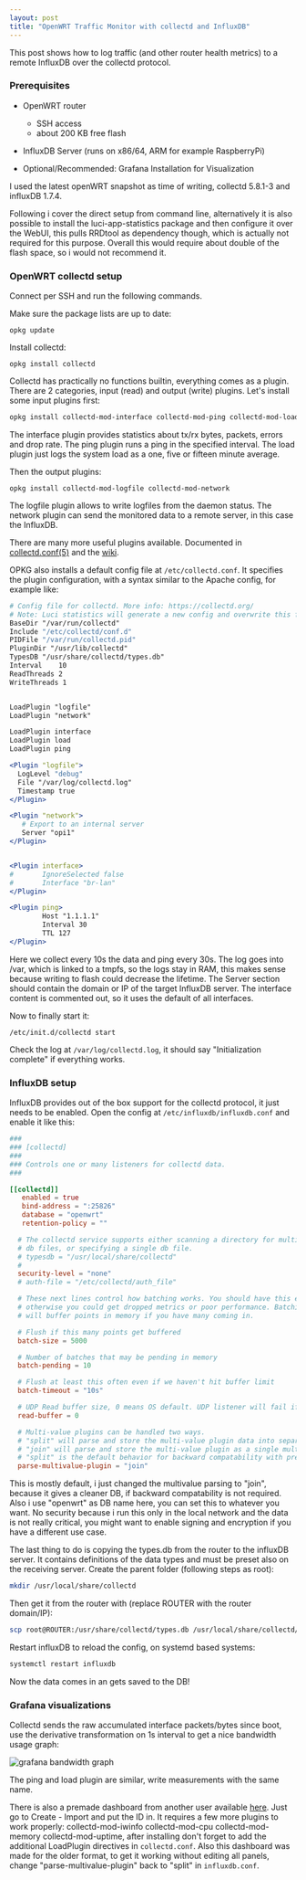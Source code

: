 ```yaml
---
layout: post
title: "OpenWRT Traffic Monitor with collectd and InfluxDB"
---
```

This post shows how to log traffic (and other router health metrics) to a remote InfluxDB over the collectd protocol.

### Prerequisites
- OpenWRT router
    - SSH access
    - about 200 KB free flash

- InfluxDB Server (runs on x86/64, ARM for example RaspberryPi)
- Optional/Recommended: Grafana Installation for Visualization

I used the latest openWRT snapshot as time of writing, collectd 5.8.1-3 and influxDB 1.7.4.

Following i cover the direct setup from command line, alternatively it is also possible to install the luci-app-statistics package and then configure it over the WebUI, this pulls RRDtool as dependency though, which is actually not required for this purpose. 
Overall this would require about double of the flash space, so i would not recommend it.

### OpenWRT collectd setup
Connect per SSH and run the following commands.

Make sure the package lists are up to date:
```
opkg update
```

Install collectd:
```
opkg install collectd
```

Collectd has practically no functions builtin, everything comes as a plugin.
There are 2 categories, input (read) and output (write) plugins. Let's install some input plugins first:

```sh
opkg install collectd-mod-interface collectd-mod-ping collectd-mod-load
```

The interface plugin provides statistics about tx/rx bytes, packets, errors and drop rate. The ping plugin runs a ping in the specified interval. The load plugin just logs the system load as a one, five or fifteen minute average.

Then the output plugins:
```
opkg install collectd-mod-logfile collectd-mod-network
```
The logfile plugin allows to write logfiles from the daemon status. The network plugin can send the monitored data to a remote server, in this case the InfluxDB.

There are many more useful plugins available. Documented in [collectd.conf(5)](https://collectd.org/documentation/manpages/collectd.conf.5.shtml) and the [wiki](https://collectd.org/wiki/index.php/Table_of_Plugins).

OPKG also installs a default config file at `/etc/collectd.conf`. It specifies the plugin configuration, with a syntax similar to the Apache config, for example like:
```apache
# Config file for collectd. More info: https://collectd.org/
# Note: Luci statistics will generate a new config and overwrite this file.
BaseDir "/var/run/collectd"
Include "/etc/collectd/conf.d"
PIDFile "/var/run/collectd.pid"
PluginDir "/usr/lib/collectd"
TypesDB "/usr/share/collectd/types.db"
Interval    10
ReadThreads 2
WriteThreads 1


LoadPlugin "logfile"
LoadPlugin "network"

LoadPlugin interface
LoadPlugin load
LoadPlugin ping

<Plugin "logfile">
  LogLevel "debug"
  File "/var/log/collectd.log"
  Timestamp true
</Plugin>

<Plugin "network">
   # Export to an internal server
   Server "opi1"
</Plugin>


<Plugin interface>
#       IgnoreSelected false
#       Interface "br-lan"
</Plugin>

<Plugin ping>
        Host "1.1.1.1"
        Interval 30
        TTL 127
</Plugin>
```

Here we collect every 10s the data and ping every 30s. The log goes into /var, which is linked to a tmpfs, so the logs stay in RAM, this makes sense because writing to flash could decrease the lifetime. The Server section should contain the domain or IP of the target InfluxDB server. The interface content is commented out, so it uses the default of all interfaces.

Now to finally start it:
```
/etc/init.d/collectd start
```
Check the log at `/var/log/collectd.log`, it should say "Initialization complete" if everything works.

### InfluxDB setup
InfluxDB provides out of the box support for the collectd protocol, it just needs to be enabled. Open the config at `/etc/influxdb/influxdb.conf` and enable it like this:
```toml
###
### [collectd]
###
### Controls one or many listeners for collectd data.
###

[[collectd]]
   enabled = true
   bind-address = ":25826"
   database = "openwrt"
   retention-policy = ""

  # The collectd service supports either scanning a directory for multiple types
  # db files, or specifying a single db file.
  # typesdb = "/usr/local/share/collectd"
  #
  security-level = "none"
  # auth-file = "/etc/collectd/auth_file"

  # These next lines control how batching works. You should have this enabled
  # otherwise you could get dropped metrics or poor performance. Batching
  # will buffer points in memory if you have many coming in.

  # Flush if this many points get buffered
  batch-size = 5000

  # Number of batches that may be pending in memory
  batch-pending = 10

  # Flush at least this often even if we haven't hit buffer limit
  batch-timeout = "10s"

  # UDP Read buffer size, 0 means OS default. UDP listener will fail if set above OS max.
  read-buffer = 0

  # Multi-value plugins can be handled two ways.
  # "split" will parse and store the multi-value plugin data into separate measurements
  # "join" will parse and store the multi-value plugin as a single multi-value measurement.
  # "split" is the default behavior for backward compatability with previous versions of influxdb.
  parse-multivalue-plugin = "join"

```
This is mostly default, i just changed the multivalue parsing to "join", because it gives a cleaner DB, if backward compatability is not required. Also i use "openwrt" as DB name here, you can set this to whatever you want. 
No security because i run this only in the local network and the data is not really critical, you might want to enable signing and encryption if you have a different use case.

The last thing to do is copying the types.db from the router to the influxDB server. It contains definitions of the data types and must be preset also on the receiving server. 
Create the parent folder (following steps as root):
```sh
mkdir /usr/local/share/collectd
```
Then get it from the router with (replace ROUTER with the router domain/IP):
```sh
scp root@ROUTER:/usr/share/collectd/types.db /usr/local/share/collectd/types.db
```

Restart influxDB to reload the config, on systemd based systems:
```sh
systemctl restart influxdb
```

Now the data comes in an gets saved to the DB!

### Grafana visualizations
Collectd sends the raw accumulated interface packets/bytes since boot, use the derivative transformation on 1s interval to get a nice bandwidth usage graph:

![grafana bandwidth graph](/assets/influx-grafana/bandwidth.png)

The ping and load plugin are similar, write measurements with the same name.

There is also a premade dashboard from another user available [here](https://grafana.com/dashboards/3484). 
Just go to Create - Import and put the ID in. It requires a few more plugins to work properly: collectd-mod-iwinfo collectd-mod-cpu collectd-mod-memory collectd-mod-uptime, after installing don't forget to add the additional LoadPlugin directives in `collectd.conf`. 
Also this dashboard was made for the older format, to get it working without editing all panels, change "parse-multivalue-plugin" back to "split" in `influxdb.conf`.